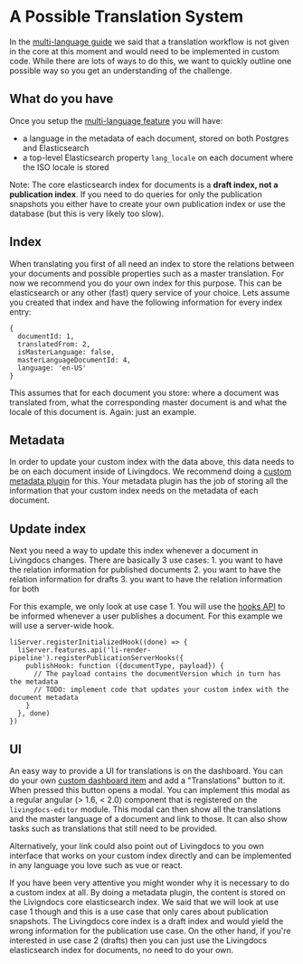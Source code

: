 # A Possible Translation System

In the [multi-language guide](setup_multilanguage.md) we said that a translation workflow is not given in the core at this moment and would need to be implemented in custom code. While there are lots of ways to do this, we want to quickly outline one possible way so you get an understanding of the challenge.

## What do you have

Once you setup the [multi-language feature](setup_multilanguage.md) you will have:

* a language in the metadata of each document, stored on both Postgres and Elasticsearch
* a top-level Elasticsearch property `lang_locale` on each document where the ISO locale is stored

Note: The core elasticsearch index for documents is a **draft index, not a publication index**. If you need to do queries for only the publication snapshots you either have to create your own publication index or use the database \(but this is very likely too slow\).

## Index

When translating you first of all need an index to store the relations between your documents and possible properties such as a master translation. For now we recommend you do your own index for this purpose. This can be elasticsearch or any other \(fast\) query service of your choice. Lets assume you created that index and have the following information for every index entry:

```text
{
  documentId: 1,
  translatedFrom: 2,
  isMasterLanguage: false,
  masterLanguageDocumentId: 4,
  language: 'en-US'
}
```

This assumes that for each document you store: where a document was translated from, what the corresponding master document is and what the locale of this document is. Again: just an example.

## Metadata

In order to update your custom index with the data above, this data needs to be on each document inside of Livingdocs. We recommend doing a [custom metadata plugin](../evaluation-guide/metadata-examples.md) for this. Your metadata plugin has the job of storing all the information that your custom index needs on the metadata of each document.

## Update index

Next you need a way to update this index whenever a document in Livingdocs changes. There are basically 3 use cases: 1. you want to have the relation information for published documents 2. you want to have the relation information for drafts 3. you want to have the relation information for both

For this example, we only look at use case 1. You will use the [hooks API](../reference-documentation/server/hooks.md) to be informed whenever a user publishes a document. For this example we will use a server-wide hook.

```text
liServer.registerInitializedHook((done) => {
  liServer.features.api('li-render-pipeline').registerPublicationServerHooks({
    publishHook: function ({documentType, payload}) {
      // The payload contains the documentVersion which in turn has the metadata
      // TODO: implement code that updates your custom index with the document metadata
    }
  }, done)
})
```

## UI

An easy way to provide a UI for translations is on the dashboard. You can do your own [custom dashboard item](push_notifications.md#add-a-custom-dashboard-item) and add a "Translations" button to it. When pressed this button opens a modal. You can implement this modal as a regular angular \(&gt; 1.6, &lt; 2.0\) component that is registered on the `livingdocs-editor` module. This modal can then show all the translations and the master language of a document and link to those. It can also show tasks such as translations that still need to be provided.

Alternatively, your link could also point out of Livingdocs to you own interface that works on your custom index directly and can be implemented in any language you love such as vue or react.

If you have been very attentive you might wonder why it is necessary to do a custom index at all. By doing a metadata plugin, the content is stored on the Livigndocs core elasticsearch index. We said that we will look at use case 1 though and this is a use case that only cares about publication snapshots. The Livingdocs core index is a draft index and would yield the wrong information for the publication use case. On the other hand, if you're interested in use case 2 \(drafts\) then you can just use the Livingdocs elasticsearch index for documents, no need to do your own.


